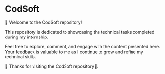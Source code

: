 # CodSoft
👋 Welcome to the CodSoft repository!

This repository is dedicated to showcasing the technical tasks completed during my internship.

Feel free to explore, comment, and engage with the content presented here. Your feedback is valuable to me as I continue to grow and refine my technical skills.

🙌 Thanks for visiting the CodSoft repository🎉.
